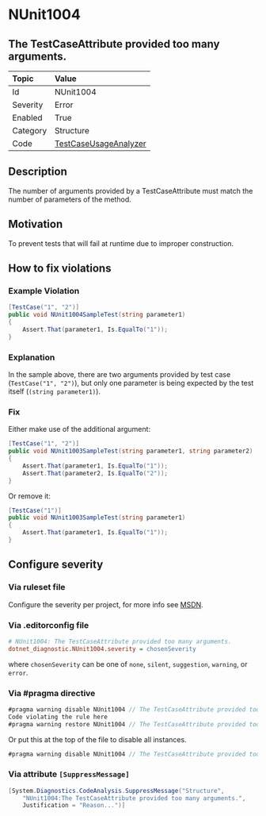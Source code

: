 # NUnit1004

## The TestCaseAttribute provided too many arguments.

| Topic    | Value
| :--      | :--
| Id       | NUnit1004
| Severity | Error
| Enabled  | True
| Category | Structure
| Code     | [TestCaseUsageAnalyzer](https://github.com/nunit/nunit.analyzers/blob/master/src/nunit.analyzers/TestCaseUsage/TestCaseUsageAnalyzer.cs)

## Description

The number of arguments provided by a TestCaseAttribute must match the number of parameters of the method.

## Motivation

To prevent tests that will fail at runtime due to improper construction.

## How to fix violations

### Example Violation

```csharp
[TestCase("1", "2")]
public void NUnit1004SampleTest(string parameter1)
{
    Assert.That(parameter1, Is.EqualTo("1"));
}
```

### Explanation

In the sample above, there are two arguments provided by test case (`TestCase("1", "2")`), but only one parameter is being expected by the test itself (`(string parameter1)`).

### Fix

Either make use of the additional argument:

```csharp
[TestCase("1", "2")]
public void NUnit1003SampleTest(string parameter1, string parameter2)
{
    Assert.That(parameter1, Is.EqualTo("1"));
    Assert.That(parameter2, Is.EqualTo("2"));
}
```

Or remove it:

```csharp
[TestCase("1")]
public void NUnit1003SampleTest(string parameter1)
{
    Assert.That(parameter1, Is.EqualTo("1"));
}
```

<!-- start generated config severity -->
## Configure severity

### Via ruleset file

Configure the severity per project, for more info see [MSDN](https://msdn.microsoft.com/en-us/library/dd264949.aspx).

### Via .editorconfig file

```ini
# NUnit1004: The TestCaseAttribute provided too many arguments.
dotnet_diagnostic.NUnit1004.severity = chosenSeverity
```

where `chosenSeverity` can be one of `none`, `silent`, `suggestion`, `warning`, or `error`.

### Via #pragma directive

```csharp
#pragma warning disable NUnit1004 // The TestCaseAttribute provided too many arguments.
Code violating the rule here
#pragma warning restore NUnit1004 // The TestCaseAttribute provided too many arguments.
```

Or put this at the top of the file to disable all instances.

```csharp
#pragma warning disable NUnit1004 // The TestCaseAttribute provided too many arguments.
```

### Via attribute `[SuppressMessage]`

```csharp
[System.Diagnostics.CodeAnalysis.SuppressMessage("Structure",
    "NUnit1004:The TestCaseAttribute provided too many arguments.",
    Justification = "Reason...")]
```
<!-- end generated config severity -->
